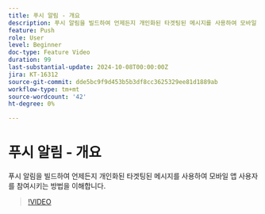 ```yaml
---
title: 푸시 알림 - 개요
description: 푸시 알림을 빌드하여 언제든지 개인화된 타겟팅된 메시지를 사용하여 모바일 앱 사용자를 참여시키는 방법을 이해합니다.
feature: Push
role: User
level: Beginner
doc-type: Feature Video
duration: 99
last-substantial-update: 2024-10-08T00:00:00Z
jira: KT-16312
source-git-commit: dde5bc9f9d453b5b3df8cc3625329ee81d1889ab
workflow-type: tm+mt
source-wordcount: '42'
ht-degree: 0%

---
```



# 푸시 알림 - 개요

푸시 알림을 빌드하여 언제든지 개인화된 타겟팅된 메시지를 사용하여 모바일 앱 사용자를 참여시키는 방법을 이해합니다.

>[!VIDEO](https://video.tv.adobe.com/v/3432679/?learn=on)
